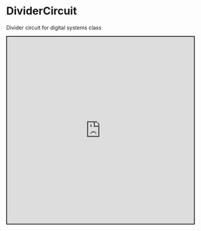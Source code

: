 # DividerCircuit
Divider circuit for digital systems class
<iframe src="https://circuitverse.org/simulator/embed/divider-45283828-fbf3-4201-a4ce-da61c0ab77e8?theme=default&display_title=false&clock_time=true&fullscreen=true&zoom_in_out=true" style="border-width:; border-style: solid; border-color:;" name="myiframe" id="projectPreview" scrolling="no" frameborder="1" marginheight="0px" marginwidth="0px" height="500" width="500" allowFullScreen></iframe>
